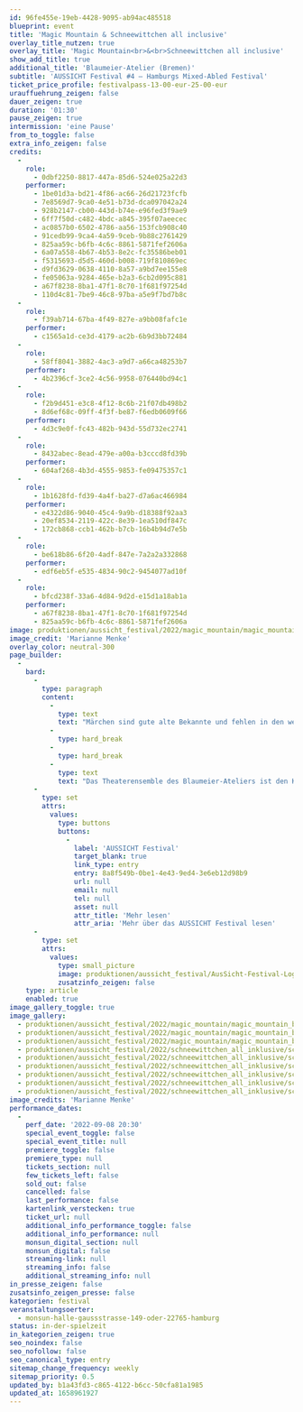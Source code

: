 ```yaml
---
id: 96fe455e-19eb-4428-9095-ab94ac485518
blueprint: event
title: 'Magic Mountain & Schneewittchen all inclusive'
overlay_title_nutzen: true
overlay_title: 'Magic Mountain<br>&<br>Schneewittchen all inclusive'
show_add_title: true
additional_title: 'Blaumeier-Atelier (Bremen)'
subtitle: 'AUSSICHT Festival #4 – Hamburgs Mixed-Abled Festival'
ticket_price_profile: festivalpass-13-00-eur-25-00-eur
urauffuehrung_zeigen: false
dauer_zeigen: true
duration: '01:30'
pause_zeigen: true
intermission: 'eine Pause'
from_to_toggle: false
extra_info_zeigen: false
credits:
  -
    role:
      - 0dbf2250-8817-447a-85d6-524e025a22d3
    performer:
      - 1be01d3a-bd21-4f86-ac66-26d21723fcfb
      - 7e8569d7-9ca0-4e51-b73d-dca097042a24
      - 928b2147-cb00-443d-b74e-e96fed3f9ae9
      - 6ff7f50d-c482-4bdc-a845-395f07aeecec
      - ac0857b0-6502-4786-aa56-153fcb908c40
      - 91cedb99-9ca4-4a59-9ceb-9b88c2761429
      - 825aa59c-b6fb-4c6c-8861-5871fef2606a
      - 6a07a558-4b67-4b53-8e2c-fc35586beb01
      - f5315693-d5d5-460d-b008-719f810869ec
      - d9fd3629-0638-4110-8a57-a9bd7ee155e8
      - fe05063a-9284-465e-b2a3-6cb2d095c881
      - a67f8238-8ba1-47f1-8c70-1f681f97254d
      - 110d4c81-7be9-46c8-97ba-a5e9f7bd7b8c
  -
    role:
      - f39ab714-67ba-4f49-827e-a9bb08fafc1e
    performer:
      - c1565a1d-ce3d-4179-ac2b-6b9d3bb72484
  -
    role:
      - 58ff8041-3882-4ac3-a9d7-a66ca48253b7
    performer:
      - 4b2396cf-3ce2-4c56-9958-076440bd94c1
  -
    role:
      - f2b9d451-e3c8-4f12-8c6b-21f07db498b2
      - 8d6ef68c-09ff-4f3f-be87-f6edb0609f66
    performer:
      - 4d3c9e0f-fc43-482b-943d-55d732ec2741
  -
    role:
      - 8432abec-8ead-479e-a00a-b3cccd8fd39b
    performer:
      - 604af268-4b3d-4555-9853-fe09475357c1
  -
    role:
      - 1b1628fd-fd39-4a4f-ba27-d7a6ac466984
    performer:
      - e4322d86-9040-45c4-9a9b-d18388f92aa3
      - 20ef8534-2119-422c-8e39-1ea510df847c
      - 172cb868-ccb1-462b-b7cb-16b4b94d7e5b
  -
    role:
      - be618b86-6f20-4adf-847e-7a2a2a332868
    performer:
      - edf6eb5f-e535-4834-90c2-9454077ad10f
  -
    role:
      - bfcd238f-33a6-4d84-9d2d-e15d1a18ab1a
    performer:
      - a67f8238-8ba1-47f1-8c70-1f681f97254d
      - 825aa59c-b6fb-4c6c-8861-5871fef2606a
image: produktionen/aussicht_festival/2022/magic_mountain/magic_mountain_blaumeier_atelier_03_c_marianne_menke.jpg
image_credit: 'Marianne Menke'
overlay_color: neutral-300
page_builder:
  -
    bard:
      -
        type: paragraph
        content:
          -
            type: text
            text: "Märchen sind gute alte Bekannte und fehlen in den wenigsten Kinderstuben. Die Protagonisten haben gewöhnlich wenig zu lachen und ebenso wenig mit der realen Wirklichkeit zu tun, dafür aber jede Menge Heldentaten zu vollbringen und lassen zuletzt das Gute triumphieren.\_\_"
          -
            type: hard_break
          -
            type: hard_break
          -
            type: text
            text: "Das Theaterensemble des Blaumeier-Ateliers ist den König:innen, Prinzess:innen und blutrünstigen Gestalten auf furchtlose Weise zu Leibe gerückt und stellt die Märchenwelt mit der Premiere ihrer Bühneninterpretation Schneewittchen all inclusive und der selbst verfassten Heldenreise, Magic Mountain, auf den Kopf. Mit eigener Perspektive auf Märchen und Mythen und nach ihren Vorstellungen haben die Schauspieler:innen Bühnenfiguren und Handlungen entwickelt, die\_Heldentaten und Schläue, Unheil, Gnade, Liebe und Triumph in neue Gewänder hüllen und jeder Vorwegnahme trotzen. Über Blaumeiers Märchen- und Mythenabend liegt ein irrlichternder Schimmer unerwarteter Wendungen."
      -
        type: set
        attrs:
          values:
            type: buttons
            buttons:
              -
                label: 'AUSSICHT Festival'
                target_blank: true
                link_type: entry
                entry: 8a8f549b-0be1-4e43-9ed4-3e6eb12d98b9
                url: null
                email: null
                tel: null
                asset: null
                attr_title: 'Mehr lesen'
                attr_aria: 'Mehr über das AUSSICHT Festival lesen'
      -
        type: set
        attrs:
          values:
            type: small_picture
            image: produktionen/aussicht_festival/AusSicht-Festival-Logo-Rechteck.jpg
            zusatzinfo_zeigen: false
    type: article
    enabled: true
image_gallery_toggle: true
image_gallery:
  - produktionen/aussicht_festival/2022/magic_mountain/magic_mountain_blaumeier_atelier_01_c_marianne_menke.jpg
  - produktionen/aussicht_festival/2022/magic_mountain/magic_mountain_blaumeier_atelier_02_c_marianne_menke.jpg
  - produktionen/aussicht_festival/2022/magic_mountain/magic_mountain_blaumeier_atelier_03_c_marianne_menke.jpg
  - produktionen/aussicht_festival/2022/schneewittchen_all_inklusive/schneewittchen_all_inclusive_blaumeier_atelier_01_c_marianne_menke.jpg
  - produktionen/aussicht_festival/2022/schneewittchen_all_inklusive/schneewittchen_all_inclusive_blaumeier_atelier_02_c_marianne_menke.jpg
  - produktionen/aussicht_festival/2022/schneewittchen_all_inklusive/schneewittchen_all_inclusive_blaumeier_atelier_03_c_marianne_menke.jpg
  - produktionen/aussicht_festival/2022/schneewittchen_all_inklusive/schneewittchen_all_inclusive_blaumeier_atelier_04_c_marianne_menke.jpg
  - produktionen/aussicht_festival/2022/schneewittchen_all_inklusive/schneewittchen_all_inclusive_blaumeier_atelier_05_c_marianne_menke.jpg
  - produktionen/aussicht_festival/2022/schneewittchen_all_inklusive/schneewittchen_all_inclusive_blaumeier_atelier_06_c_marianne_menke.jpg
image_credits: 'Marianne Menke'
performance_dates:
  -
    perf_date: '2022-09-08 20:30'
    special_event_toggle: false
    special_event_title: null
    premiere_toggle: false
    premiere_type: null
    tickets_section: null
    few_tickets_left: false
    sold_out: false
    cancelled: false
    last_performance: false
    kartenlink_verstecken: true
    ticket_url: null
    additional_info_performance_toggle: false
    additional_info_performance: null
    monsun_digital_section: null
    monsun_digital: false
    streaming-link: null
    streaming_info: false
    additional_streaming_info: null
in_presse_zeigen: false
zusatsinfo_zeigen_presse: false
kategorien: festival
veranstaltungsoerter:
  - monsun-halle-gaussstrasse-149-oder-22765-hamburg
status: in-der-spielzeit
in_kategorien_zeigen: true
seo_noindex: false
seo_nofollow: false
seo_canonical_type: entry
sitemap_change_frequency: weekly
sitemap_priority: 0.5
updated_by: b1a43fd3-c865-4122-b6cc-50cfa81a1985
updated_at: 1658961927
---
```

